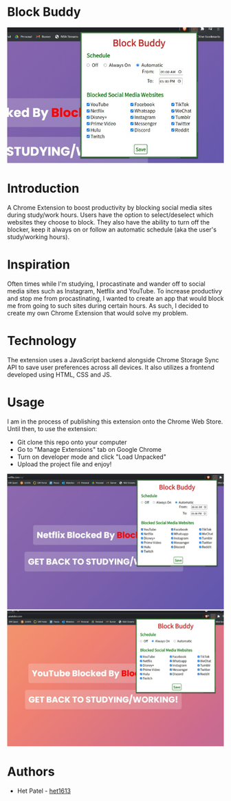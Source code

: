 # Block Buddy

![](https://github.com/het1613/Block-Buddy/blob/master/Screenshots/zoomed.jpg?raw=true)

# Introduction
A Chrome Extension to boost productivity by blocking social media sites during study/work hours. Users have the option to select/deselect which websites they choose to block. They also have the ability to turn off the blocker, keep it always on or follow an automatic schedule (aka the user's study/working hours).

# Inspiration
Often times while I'm studying, I procastinate and wander off to social media sites such as Instagram, Netflix and YouTube. To increase productivy and stop me from procastinating, I wanted to create an app that would block me from going to such sites during certain hours. As such, I decided to create my own Chrome Extension that would solve my problem. 

# Technology
The extension uses a JavaScript backend alongside Chrome Storage Sync API to save user preferences across all devices. It also utilizes a frontend developed using HTML, CSS and JS. 

# Usage
I am in the process of publishing this extension onto the Chrome Web Store. Until then, to use the extension:
- Git clone this repo onto your computer
- Go to "Manage Extensions" tab on Google Chrome
- Turn on developer mode and click "Load Unpacked"
- Upload the project file and enjoy!

![](https://github.com/het1613/Block-Buddy/blob/master/Screenshots/netflix_blocked_cropped.jpg?raw=true)
![](https://github.com/het1613/Block-Buddy/blob/master/Screenshots/youtube_blocked_cropped.jpg?raw=true)

# Authors
- Het Patel - [het1613](https://github.com/het1613)


